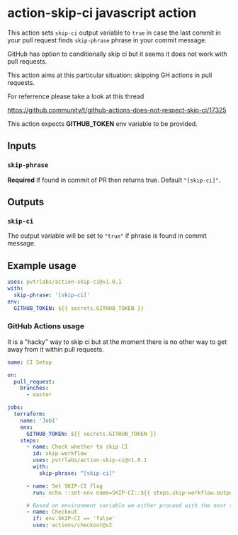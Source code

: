 # action-skip-ci javascript action

This action sets `skip-ci` output variable to `true` in case the last commit in your pull request finds `skip-phrase` phrase in your commit message.

GitHub has option to conditionally skip ci but it seems it does not work with pull requests.

This action aims at this particular situation: skipping GH actions in pull requests.

For referrence please take a look at this thread

<https://github.community/t/github-actions-does-not-respect-skip-ci/17325>

This action expects __GITHUB_TOKEN__ env variable to be provided.

## Inputs

### `skip-phrase`

**Required** If found in commit of PR then returns true. Default `"[skip-ci]"`.

## Outputs

### `skip-ci`

The output variable will be set to `"true"` if phrase is found in commit message.

## Example usage

```yaml
uses: pvtrlabs/action-skip-ci@v1.0.1
with:
  skip-phrase: '[skip-ci]'
env:
  GITHUB_TOKEN: ${{ secrets.GITHUB_TOKEN }}
```

### GitHub Actions usage

It is a "hacky" way to skip ci but at the moment there is no other way to get away from it within pull requests.

```yaml
name: CI Setup

on:
  pull_request:
    branches:
      - master

jobs:
  terraform:
    name: 'Job1'
    env:
      GITHUB_TOKEN: ${{ secrets.GITHUB_TOKEN }}
    steps:
      - name: Check whether to skip CI
        id: skip-workflow
        uses: pvtrlabs/action-skip-ci@v1.0.1
        with:
          skip-phrase: "[skip-ci]"

      - name: Set SKIP-CI flag
        run: echo ::set-env name=SKIP-CI::${{ steps.skip-workflow.outputs.skip-ci }}

      # Based on environment variable we either proceed with the next step or skip it
      - name: Checkout
        if: env.SKIP-CI == 'false'
        uses: actions/checkout@v2

```
